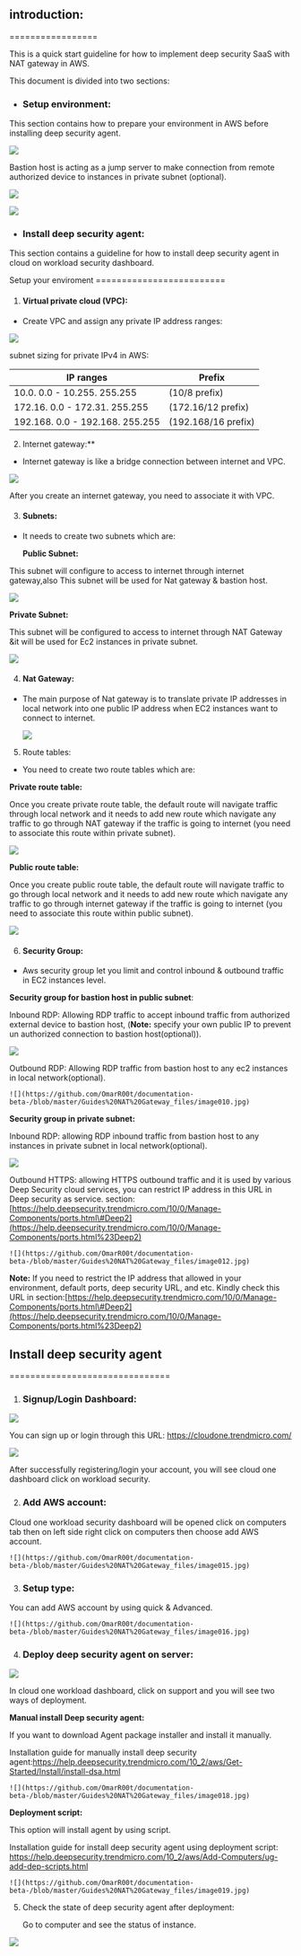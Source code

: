 <h2>introduction:</h2>
=================

This is a quick start guideline for how to implement deep security SaaS with NAT
gateway in AWS.

This document is divided into two sections:

-   <h3>Setup environment:</h3>

 This section contains how to prepare your environment in AWS before
    installing deep security agent.

![](https://github.com/OmarR00t/documentation-beta-/blob/master/Guides%20NAT%20Gateway_files/image001.jpg)

Bastion host is acting as a jump server to make connection from remote
authorized device to instances in private subnet (optional).

![](media/8ede43cca3a825262ea555b0e58868eb.jpg)

![](media/f7c519cc91092c03c18f214673681189.jpg)

-   <h3>Install deep security agent:</h3>

 This section contains a guideline for how to install deep security agent in
    cloud on workload security dashboard.

</h3>Setup your enviroment</h3>
=========================

1.  <h4>Virtual private cloud (VPC):</h4>

-   Create VPC and assign any private IP address ranges:

![](https://github.com/OmarR00t/documentation-beta-/blob/master/Guides%20NAT%20Gateway_files/image002.jpg)

subnet sizing for private IPv4 in AWS:

| **IP ranges**                   | **Prefix**          |
|---------------------------------|---------------------|
| 10.0. 0.0 - 10.255. 255.255     | (10/8 prefix)       |
| 172.16. 0.0 - 172.31. 255.255   | (172.16/12 prefix)  |
| 192.168. 0.0 - 192.168. 255.255 | (192.168/16 prefix) |

2.  </h4>Internet gateway:**</h4>

-   Internet gateway is like a bridge connection between internet and VPC.

![](https://github.com/OmarR00t/documentation-beta-/blob/master/Guides%20NAT%20Gateway_files/image003.jpg)

After you create an internet gateway, you need to associate it with VPC.

3.  <h4>Subnets:</h4>

-   It needs to create two subnets which are:

    **Public Subnet:**

 This subnet will configure to access to internet through internet gateway,also This subnet will be used for Nat gateway & bastion host.

![](https://github.com/OmarR00t/documentation-beta-/blob/master/Guides%20NAT%20Gateway_files/image004.jpg)

   **Private Subnet:**

 This subnet will be configured to access to internet through NAT Gateway &it will be used for Ec2 instances in private subnet.

![](https://github.com/OmarR00t/documentation-beta-/blob/master/Guides%20NAT%20Gateway_files/image005.jpg)


4.  <h4>Nat Gateway:</h4>

-   The main purpose of Nat gateway is to translate private IP addresses in
    local network into one public IP address when EC2 instances want to connect
    to internet.

    ![](https://github.com/OmarR00t/documentation-beta-/blob/master/Guides%20NAT%20Gateway_files/image006.jpg)

5.  </h4>Route tables:</h4>

-   You need to create two route tables which are:

   **Private route table:**

Once you create private route table, the default route will navigate traffic
through local network and it needs to add new route which navigate any traffic
to go through NAT gateway if the traffic is going to internet (you need to
associate this route within private subnet).

![](https://github.com/OmarR00t/documentation-beta-/blob/master/Guides%20NAT%20Gateway_files/image007.jpg)


   **Public route table:**

Once you create public route table, the default route will navigate traffic to
go through local network and it needs to add new route which navigate any
traffic to go through internet gateway if the traffic is going to internet (you
need to associate this route within public subnet).

![](https://github.com/OmarR00t/documentation-beta-/blob/master/Guides%20NAT%20Gateway_files/image008.jpg)


6.  <h4>Security Group:</h4>

-   Aws security group let you limit and control inbound & outbound traffic in
    EC2 instances level.

   **Security group for bastion host in public subnet**:

Inbound RDP: Allowing RDP traffic to accept inbound traffic from authorized
external device to bastion host, (**Note:** specify your own public IP to
prevent un authorized connection to bastion host(optional)).

![](https://github.com/OmarR00t/documentation-beta-/blob/master/Guides%20NAT%20Gateway_files/image009.jpg)


Outbound RDP: Allowing RDP traffic from bastion host to any ec2 instances in
local network(optional).

    ![](https://github.com/OmarR00t/documentation-beta-/blob/master/Guides%20NAT%20Gateway_files/image010.jpg)

   **Security group in private subnet:**

Inbound RDP: allowing RDP inbound traffic from bastion host to any instances in
private subnet in local network(optional).

![](https://github.com/OmarR00t/documentation-beta-/blob/master/Guides%20NAT%20Gateway_files/image011.jpg)


Outbound HTTPS: allowing HTTPS outbound traffic and it is used by various
Deep Security cloud services, you can restrict IP address in this URL in
Deep security as service.
section:[https://help.deepsecurity.trendmicro.com/10/0/Manage-Components/ports.html\#Deep2](https://help.deepsecurity.trendmicro.com/10/0/Manage-Components/ports.html%23Deep2)

    ![](https://github.com/OmarR00t/documentation-beta-/blob/master/Guides%20NAT%20Gateway_files/image012.jpg)

**Note:** If you need to restrict the IP address that allowed in your
environment, default ports, deep security URL, and etc. Kindly check this
URL in section:[https://help.deepsecurity.trendmicro.com/10/0/Manage-Components/ports.html\#Deep2](https://help.deepsecurity.trendmicro.com/10/0/Manage-Components/ports.html%23Deep2)

<h2>Install deep security agent</h2>
===============================

1.  <h3>Signup/Login Dashboard:</h3>

![](https://github.com/OmarR00t/documentation-beta-/blob/master/Guides%20NAT%20Gateway_files/image013.jpg)

You can sign up or login through this URL: <https://cloudone.trendmicro.com/>

![](https://github.com/OmarR00t/documentation-beta-/blob/master/Guides%20NAT%20Gateway_files/image014.jpg)

After successfully registering/login your account, you will see cloud one
dashboard click on workload security.

2.  <h3>Add AWS account:</h3>

   Cloud one workload security dashboard will be opened click on computers tab
    then on left side right click on computers then choose add AWS account.

    ![](https://github.com/OmarR00t/documentation-beta-/blob/master/Guides%20NAT%20Gateway_files/image015.jpg)

3.  <h3>Setup type:</h3>

   You can add AWS account by using quick & Advanced.

    ![](https://github.com/OmarR00t/documentation-beta-/blob/master/Guides%20NAT%20Gateway_files/image016.jpg)

4.  <h3>Deploy deep security agent on server:</h3>

![](https://github.com/OmarR00t/documentation-beta-/blob/master/Guides%20NAT%20Gateway_files/image017.jpg)

In cloud one workload dashboard, click on support and you will see two ways of
deployment.

   **Manual install Deep security agent:**

If you want to download Agent package installer and install it manually.

Installation guide for manually install deep security
    agent:<https://help.deepsecurity.trendmicro.com/10_2/aws/Get-Started/Install/install-dsa.html>

    ![](https://github.com/OmarR00t/documentation-beta-/blob/master/Guides%20NAT%20Gateway_files/image018.jpg)

   **Deployment script:**

   This option will install agent by using script.

   Installation guide for install deep security agent using deployment script:
    <https://help.deepsecurity.trendmicro.com/10_2/aws/Add-Computers/ug-add-dep-scripts.html>

    ![](https://github.com/OmarR00t/documentation-beta-/blob/master/Guides%20NAT%20Gateway_files/image019.jpg)

5. </h3>Check the state of deep security agent after deployment:</h3>

   Go to computer and see the status of instance.

![](https://github.com/OmarR00t/documentation-beta-/blob/master/Guides%20NAT%20Gateway_files/image020.jpg)
